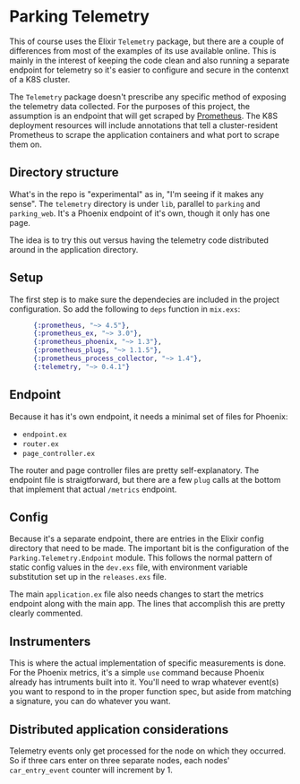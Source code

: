 # Parking Telemetry

This of course uses the Elixir `Telemetry` package, but there are a couple of differences from most of the examples of its use available online.  This is mainly in the interest of keeping the code clean and also running a separate endpoint for telemetry so it's easier to configure and secure in the contenxt of a K8S cluster.

The `Telemetry` package doesn't prescribe any specific method of exposing the telemetry data collected.  For the purposes of this project, the assumption is an endpoint that will get scraped by [Prometheus](https://prometheus.io/).  The K8S deployment resources will include annotations that tell a cluster-resident Prometheus to scrape the application containers and what port to scrape them on.

## Directory structure

What's in the repo is "experimental" as in, "I'm seeing if it makes any sense".  The `telemetry` directory is under `lib`, parallel to `parking` and `parking_web`.  It's a Phoenix endpoint of it's own, though it only has one page.

The idea is to try this out versus having the telemetry code distributed around in the application directory.

## Setup

The first step is to make sure the dependecies are included in the project configuration.  So add the following to `deps` function in `mix.exs`:

```elixir
      {:prometheus, "~> 4.5"},
      {:prometheus_ex, "~> 3.0"},
      {:prometheus_phoenix, "~> 1.3"},
      {:prometheus_plugs, "~> 1.1.5"},
      {:prometheus_process_collector, "~> 1.4"},
      {:telemetry, "~> 0.4.1"}
```

## Endpoint

Because it has it's own endpoint, it needs a minimal set of files for Phoenix:

- `endpoint.ex`
- `router.ex`
- `page_controller.ex`

The router and page controller files are pretty self-explanatory. The endpoint file is straigtforward, but there are a few `plug` calls at the bottom that implement that actual `/metrics` endpoint.

## Config

Because it's a separate endpoint, there are entries in the Elixir config directory that need to be made. The important bit is the configuration of the `Parking.Telemetry.Endpoint` module.   This follows the normal pattern of static config values in the `dev.exs` file, with environment variable substitution set up in the `releases.exs` file.

The main `application.ex` file also needs changes to start the metrics endpoint along with the main app.  The lines that accomplish this are pretty clearly commented.

## Instrumenters

This is where the actual implementation of specific measurements is done.  For the Phoenix metrics, it's a simple `use` command because Phoenix already has intruments built into it.  You'll need to wrap whatever event(s) you want to respond to in the proper function spec, but aside from matching a signature, you can do whatever you want.

## Distributed application considerations

Telemetry events only get processed for the node on which they occurred.  So if three cars enter on three separate nodes, each nodes' `car_entry_event` counter will increment by 1.  
